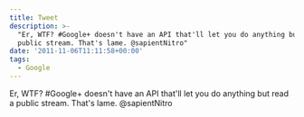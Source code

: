 ```yaml
---
title: Tweet
description: >-
  "Er, WTF? #Google+ doesn't have an API that'll let you do anything but read a
  public stream. That's lame. @sapientNitro"
date: '2011-11-06T11:11:58+00:00'
tags:
  - Google
---
```

Er, WTF? #Google+ doesn't have an API that'll let you do anything but read a public stream. That's lame. @sapientNitro
